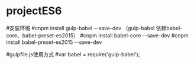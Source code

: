 # projectES6
#安装环境
#cnpm install gulp-babel --save-dev （gulp-babel 依赖babel-core、babel-preset-es2015）
#cnpm install babel-core --save-dev
#cnpm install babel-preset-es2015 --save-dev

#gulpfile.js使用方式
#var babel = require('gulp-babel');
<!-- gulp.task("js",function(){
    gulp.src("./js path")
        .pipe(babel({
            presets: ['es2015']
        }))
		.pipe(gulp.dest("./js path"))
}); -->
